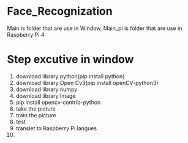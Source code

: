 # Face_Recognization
Main is folder that are use in Window, Main_pi is folder that are use in Raspberry Pi 4
# Step excutive in window
1. download library python(pip install python)
2. download library Open Cv3(pip install openCV-python3)
3. download library numpy
4. download library Image
5. pip install opencv-contrib-python
6. take the picture
7. train the picture
8. test
9. translet to Raspberry Pi langues
10. 
